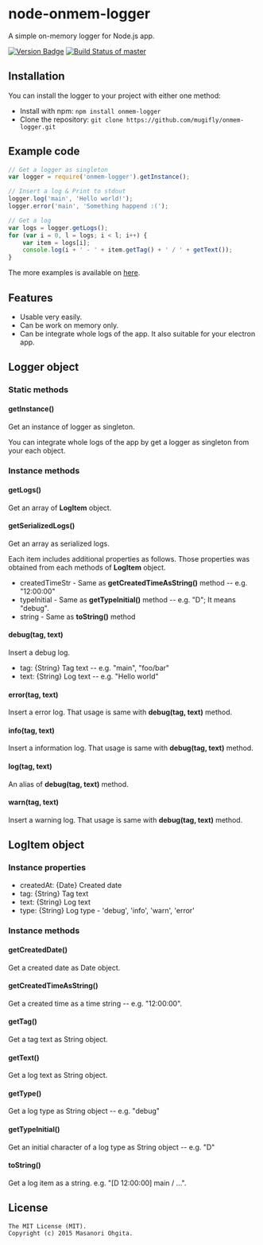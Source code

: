 # node-onmem-logger
A simple on-memory logger for Node.js app.

[![Version Badge](https://badge.fury.io/js/onmem-logger.svg)](https://badge.fury.io/js/onmem-logger)
[![Build Status of master](https://travis-ci.org/mugifly/node-onmem-logger.svg?branch=master)](https://travis-ci.org/mugifly/node-onmem-logger)

## Installation

You can install the logger to your project with either one method:

* Install with npm: ``npm install onmem-logger``
* Clone the repository: ``git clone https://github.com/mugifly/onmem-logger.git``

## Example code
```js
// Get a logger as singleton
var logger = require('onmem-logger').getInstance();

// Insert a log & Print to stdout
logger.log('main', 'Hello world!');
logger.error('main', 'Something happend :(');

// Get a log
var logs = logger.getLogs();
for (var i = 0, l = logs; i < l; i++) {
	var item = logs[i];
	console.log(i + ' - ' + item.getTag() + ' / ' + getText());
}
```

The more examples is available on [here](https://github.com/mugifly/node-onmem-logger/wiki#examples).

## Features
* Usable very easily.
* Can be work on memory only.
* Can be integrate whole logs of the app. It also suitable for your electron app.

## Logger object

### Static methods

#### getInstance()
Get an instance of logger as singleton.

You can integrate whole logs of the app by get a logger as singleton from your each object.

### Instance methods

#### getLogs()
Get an array of **LogItem** object.

#### getSerializedLogs()
Get an array as serialized logs.

Each item includes additional properties as follows. Those properties was obtained from each methods of **LogItem** object.

* createdTimeStr - Same as **getCreatedTimeAsString()** method -- e.g. "12:00:00"
* typeInitial - Same as **getTypeInitial()** method -- e.g. "D"; It means "debug".
* string - Same as **toString()** method

#### debug(tag, text)
Insert a debug log.

* tag: {String} Tag text -- e.g. "main", "foo/bar"
* text: {String} Log text -- e.g. "Hello world"

#### error(tag, text)
Insert a error log. That usage is same with **debug(tag, text)** method.

#### info(tag, text)
Insert a information log. That usage is same with **debug(tag, text)** method.

#### log(tag, text)
An alias of **debug(tag, text)** method.

#### warn(tag, text)
Insert a warning log. That usage is same with **debug(tag, text)** method.

## LogItem object

### Instance properties
* createdAt: {Date} Created date
* tag: {String} Tag text
* text: {String} Log text
* type: {String} Log type - 'debug', 'info', 'warn', 'error'

### Instance methods

#### getCreatedDate()
Get a created date as Date object.

#### getCreatedTimeAsString()
Get a created time as a time string -- e.g. "12:00:00".

#### getTag()
Get a tag text as String object.

#### getText()
Get a log text as String object.

#### getType()
Get a log type as String object -- e.g. "debug"

#### getTypeInitial()
Get an initial character of a log type as String object -- e.g. "D"

#### toString()
Get a log item as a string. e.g. "[D 12:00:00] main / ...".

## License
```
The MIT License (MIT).
Copyright (c) 2015 Masanori Ohgita.
```
